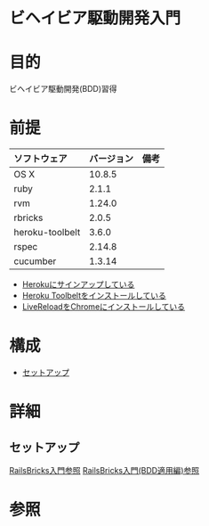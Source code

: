 ビヘイビア駆動開発入門
===================

# 目的 #
ビヘイビア駆動開発(BDD)習得

# 前提 #
| ソフトウェア   | バージョン   | 備考        |
|:---------------|:-------------|:------------|
| OS X           |10.8.5        |             |
| ruby           |2.1.1         |             |
| rvm            |1.24.0        |             |
| rbricks        |2.0.5         |             |
| heroku-toolbelt |3.6.0        |             |
| rspec          |2.14.8        |             |
| cucumber       |1.3.14        |             |

+ [Herokuにサインアップしている](https://id.heroku.com/signup/devcenter)
+ [Heroku Toolbeltをインストールしている](https://toolbelt.heroku.com/)
+ [LiveReloadをChromeにインストールしている](https://chrome.google.com/webstore/detail/livereload/jnihajbhpnppcggbcgedagnkighmdlei)

# 構成 #
+ [セットアップ](#1)

# 詳細 #

## <a name="1">セットアップ</a> ##

[RailsBricks入門参照](https://github.com/k2works/rails_bricks_introduction)
[RailsBricks入門(BDD適用編)参照](https://github.com/k2works/rails_bricks_bdd)

# 参照 #

